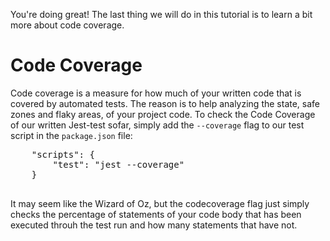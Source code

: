 You're doing great! The last thing we will do in this tutorial is to learn a bit more about code coverage. 
# Code Coverage
Code coverage is a measure for how much of your written code that is covered by automated tests. The reason is to help analyzing the state, safe zones and flaky areas, of your project code. To check the Code Coverage of our written Jest-test sofar, simply add the `--coverage` flag to our test script in the `package.json` file:

  <pre class="file"  data-filename= "package.json" data-target="insert">
    "scripts": {
        "test": "jest --coverage"
    }
   </pre>


It may seem like the Wizard of Oz, but the codecoverage flag just simply checks the percentage of statements of your code body that has been executed throuh the test run and how many statements that have not. 
 